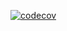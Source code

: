 [![codecov](https://codecov.io/github/Raipo7/TeamN2/branch/Vlad2-NoRepeatCommand/graph/badge.svg?token=Y8ZFLNSQH8)](https://codecov.io/github/Raipo7/TeamN2)